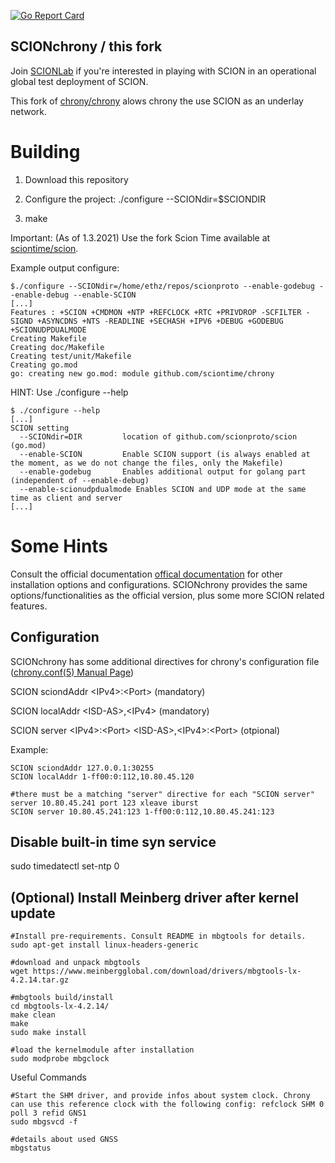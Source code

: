 [![Go Report Card](https://goreportcard.com/badge/github.com/sciontime/chrony)](https://goreportcard.com/report/github.com/sciontime/chrony)

## SCIONchrony / this fork

Join [SCIONLab](https://www.scionlab.org) if you're interested in playing with
SCION in an operational global test deployment of SCION.

This fork of [chrony/chrony](https://git.tuxfamily.org/chrony/chrony.git) alows chrony the use SCION as an underlay network.

# Building
1. Download this repository

2. Configure the project: ./configure --SCIONdir=$SCIONDIR

3. make

Important: (As of 1.3.2021) Use the fork Scion Time available at [sciontime/scion](https://github.com/sciontime/scion).

Example output configure:
```console
$./configure --SCIONdir=/home/ethz/repos/scionproto --enable-godebug --enable-debug --enable-SCION
[...]
Features : +SCION +CMDMON +NTP +REFCLOCK +RTC +PRIVDROP -SCFILTER -SIGND +ASYNCDNS +NTS -READLINE +SECHASH +IPV6 +DEBUG +GODEBUG +SCIONUDPDUALMODE
Creating Makefile
Creating doc/Makefile
Creating test/unit/Makefile
Creating go.mod
go: creating new go.mod: module github.com/sciontime/chrony
```

HINT: Use ./configure --help
```console
$ ./configure --help
[...]
SCION setting
  --SCIONdir=DIR         location of github.com/scionproto/scion (go.mod)
  --enable-SCION         Enable SCION support (is always enabled at the moment, as we do not change the files, only the Makefile)
  --enable-godebug       Enables additional output for golang part (independent of --enable-debug)
  --enable-scionudpdualmode Enables SCION and UDP mode at the same time as client and server
[...]

```

# Some Hints
Consult the official documentation [offical documentation](https://chrony.tuxfamily.org/) for other installation options and configurations. SCIONchrony provides the same options/functionalities as the official version, plus some more SCION related features.

## Configuration
SCIONchrony has some additional directives for chrony's configuration file ([chrony.conf(5) Manual Page](https://chrony.tuxfamily.org/doc/4.0/chrony.conf.html))

SCION sciondAddr \<IPv4>:\<Port> (mandatory)

SCION localAddr \<ISD-AS>,\<IPv4>  (mandatory)

SCION server \<IPv4>:\<Port> \<ISD-AS>,\<IPv4>:\<Port> (otpional)

Example:
```console
SCION sciondAddr 127.0.0.1:30255
SCION localAddr 1-ff00:0:112,10.80.45.120

#there must be a matching "server" directive for each "SCION server"
server 10.80.45.241 port 123 xleave iburst
SCION server 10.80.45.241:123 1-ff00:0:112,10.80.45.241:123

```

## Disable built-in time syn service
sudo timedatectl set-ntp 0

## (Optional) Install Meinberg driver after kernel update
```console
#Install pre-requirements. Consult README in mbgtools for details.
sudo apt-get install linux-headers-generic

#download and unpack mbgtools
wget https://www.meinbergglobal.com/download/drivers/mbgtools-lx-4.2.14.tar.gz

#mbgtools build/install
cd mbgtools-lx-4.2.14/
make clean
make
sudo make install

#load the kernelmodule after installation
sudo modprobe mbgclock
```
Useful Commands
```console
#Start the SHM driver, and provide infos about system clock. Chrony can use this reference clock with the following config: refclock SHM 0 poll 3 refid GNS1
sudo mbgsvcd -f 

#details about used GNSS
mbgstatus
```